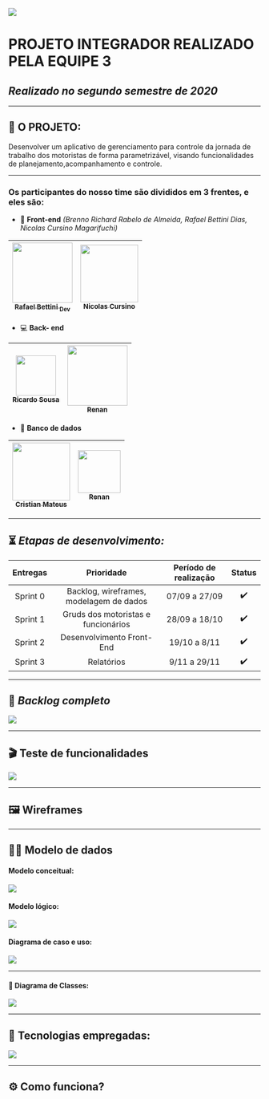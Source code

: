 ![](https://github.com/DevSlim001/PI_2020.2/blob/master/logotipocomum.jpg) 
# PROJETO INTEGRADOR REALIZADO PELA EQUIPE 3
## **_Realizado no segundo semestre de 2020_**

--------------------------------------------------------------------------------------------------------------------

## :dna: O PROJETO: 

Desenvolver um aplicativo de gerenciamento para controle da jornada de trabalho dos motoristas de forma parametrizável, visando funcionalidades de planejamento,acompanhamento e controle. 

--------------------------------------------------------------------------------------------------------------------

### Os participantes do nosso time são divididos em 3 frentes, e eles são:

-  :art: **Front-end** *(Brenno Richard Rabelo de Almeida, Rafael Bettini Dias, Nicolas Cursino Magarifuchi)*

[<img src="https://github.com/DevSlim001/PI_2020.2/blob/master/assets/Rafael_bettini.jpeg" width=120 > <br> <sub> Rafael Bettini <sub> Dev </sub>](https://github.com/Rafael-BD) | [<img src="https://github.com/DevSlim001/PI_2020.2/blob/master/assets/Nicolas.jpeg" width=115 > <br> <sub> Nicolas Cursino </sub>](https://github.com/Rafael-BD) |
| :---: |:---:| 

- :computer: **Back- end**  

[<img src="https://github.com/DevSlim001/PI_2020.2/blob/master/assets/ricardo.jpeg" width=80 > <br> <sub> Ricardo Sousa </sub>](https://github.com/RicardoSousaPaiva) | [<img src="https://github.com/DevSlim001/PI_2020.2/blob/master/assets/renan.jpeg" width=120 > <br> <sub> Renan </sub>](https://github.com/medrenan)|
| :---: |:---:| 

- :floppy_disk: **Banco de dados** 

[<img src="https://github.com/DevSlim001/PI_2020.2/blob/master/assets/Cristian.jpeg" width=115 > <br> <sub> Cristian Mateus </sub>](https://github.com/CristianMateusTB) | [<img src="https://github.com/DevSlim001/PI_2020.2/blob/master/assets/rafael_santos.jpeg" width=85 > <br> <sub> Renan </sub>](https://github.com/rafaeldossper)|
| :---: |:---:| 



--------------------------------------------------------------------------------------------------------------------

## :hourglass_flowing_sand: **_Etapas de desenvolvimento:_**

Entregas | Prioridade | Período de realização | Status
:-------: |:---------:| :--------------------:|:-----:
Sprint 0 | Backlog, wireframes, modelagem de dados | 07/09 a 27/09 |:heavy_check_mark:
Sprint 1 |Gruds dos motoristas e funcionários | 28/09 a 18/10 |:heavy_check_mark:
Sprint 2 |Desenvolvimento Front-End | 19/10 a 8/11 | :heavy_check_mark:
Sprint 3 |Relatórios | 9/11 a 29/11 | :heavy_check_mark:

--------------------------------------------------------------------------------------------------------------------

## :bookmark: **_Backlog completo_**

![](https://github.com/DevSlim001/PI_2020.2/blob/master/assets/Product_Backlog_total_3.png)

--------------------------------------------------------------------------------------------------------------------

## :clapper: **Teste de funcionalidades**

![](https://github.com/DevSlim001/PI_2020.2/blob/master/assets/testes_funcionalidades3_1.png)


--------------------------------------------------------------------------------------------------------------------
## :framed_picture: Wireframes 


--------------------------------------------------------------------------------------------------------------------
## :man_technologist: Modelo de dados

#### Modelo conceitual:

![](https://github.com/DevSlim001/PI_2020.2/blob/master/assets/mc_sprint3.jpg)


#### Modelo lógico:

![](https://github.com/DevSlim001/PI_2020.2/blob/master/assets/ml_sprint3.png)

#### Diagrama de caso e uso:

![](https://github.com/DevSlim001/PI_2020.2/blob/master/assets/DiagramaMCU.png)

--------------------------------------------------------------------------------------------------------------------

#### :tea: Diagrama de Classes:

![](https://github.com/DevSlim001/PI_2020.2/blob/sprint2/diagramaclasses.png)

--------------------------------------------------------------------------------------------------------------------

## :rocket: Tecnologias empregadas:
 
![](https://github.com/DevSlim001/PI_2020.2/blob/master/tecnology.png)


--------------------------------------------------------------------------------------------------------------------

## :gear: Como funciona?





